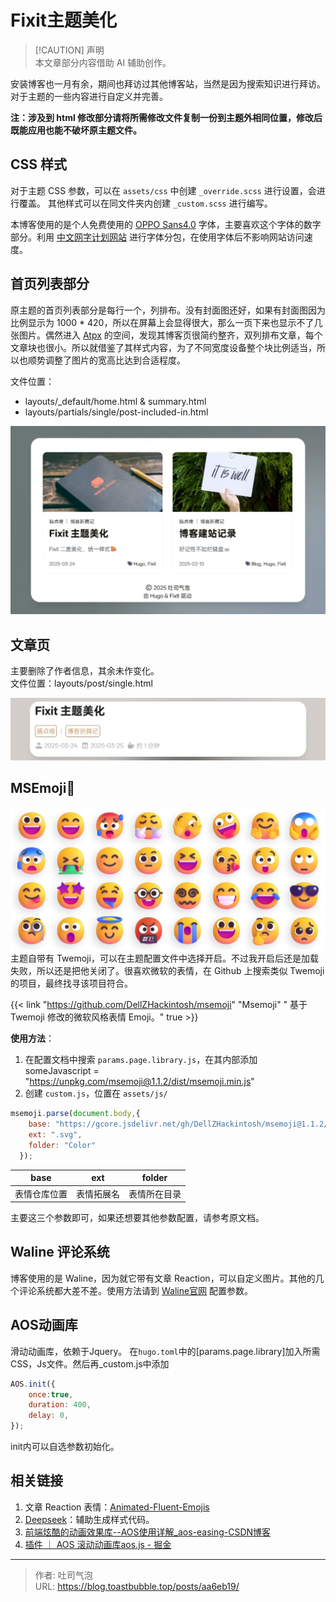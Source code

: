 # Fixit主题美化


<!--more-->
> [!CAUTION] 声明  
> 本文章部分内容借助 AI 辅助创作。

安装博客也一月有余，期间也拜访过其他博客站，当然是因为搜索知识进行拜访。对于主题的一些内容进行自定义并完善。

**注：涉及到 html 修改部分请将所需修改文件复制一份到主题外相同位置，修改后既能应用也能不破坏原主题文件。**

## CSS 样式
对于主题 CSS 参数，可以在 `assets/css` 中创建 `_override.scss` 进行设置，会进行覆盖。  其他样式可以在同文件夹内创建 `_custom.scss` 进行编写。  

本博客使用的是个人免费使用的 [OPPO Sans4.0](https://www.coloros.com/article/A00000074/) 字体，主要喜欢这个字体的数字部分。利用 [中文网字计划网站](https://chinese-font.netlify.app/zh-cn/) 进行字体分包，在使用字体后不影响网站访问速度。
## 首页列表部分

原主题的首页列表部分是每行一个，列排布。没有封面图还好，如果有封面图因为比例显示为 1000 * 420，所以在屏幕上会显得很大，那么一页下来也显示不了几张图片。偶然进入 [Atpx](https://atpx.com/blog/) 的空间，发现其博客页很简约整齐，双列排布文章，每个文章块也很小。所以就借鉴了其样式内容，为了不同宽度设备整个块比例适当，所以也顺势调整了图片的宽高比达到合适程度。  

文件位置：
- layouts/\_default/home.html & summary.html 
- layouts/partials/single/post-included-in.html

![文章列表图](./images/index-1742907969794.webp  "文章列表图")
## 文章页
主要删除了作者信息，其余未作变化。  
文件位置：layouts/post/single.html

![文章页顶部](./images/index-1742908689762.webp "调整位置")

## MSEmoji🎉

![项目宣传图](./images/index-1742908925710.webp  "表情展示")  
主题自带有 Twemoji，可以在主题配置文件中选择开启。不过我开启后还是加载失败，所以还是把他关闭了。很喜欢微软的表情，在 Github 上搜索类似 Twemoji 的项目，最终找寻该项目符合。  

{{< link "https://github.com/DellZHackintosh/msemoji"  "Msemoji" " 基于 Twemoji 修改的微软风格表情 Emoji。"   true >}}

**使用方法**：
1. 在配置文档中搜索 `params.page.library.js`，在其内部添加  
   someJavascript = "https://unpkg.com/msemoji@1.1.2/dist/msemoji.min.js"
2. 创建 `custom.js`，位置在 `assets/js/`
```js
msemoji.parse(document.body,{
    base: "https://gcore.jsdelivr.net/gh/DellZHackintosh/msemoji@1.1.2/src/",
    ext: ".svg", 
    folder: "Color"
  });
```

| base   | ext   | folder |
| ------ | ----- | ------ |
| 表情仓库位置 | 表情拓展名 | 表情所在目录 |  

主要这三个参数即可，如果还想要其他参数配置，请参考原文档。

## Waline 评论系统
博客使用的是 Waline，因为就它带有文章 Reaction，可以自定义图片。其他的几个评论系统都大差不差。使用方法请到 [Waline官网](https://waline.js.org/) 配置参数。

## AOS动画库

滑动动画库，依赖于Jquery。
在`hugo.toml`中的[params.page.library]加入所需CSS，Js文件。然后再_custom.js中添加
```js
AOS.init({
	once:true,
	duration: 400,
	delay: 0,
});
```
init内可以自选参数初始化。
## 相关链接

1. 文章 Reaction 表情：[Animated-Fluent-Emojis](https://github.com/Tarikul-Islam-Anik/Animated-Fluent-Emojis)
2. [Deepseek](https://www.deepseek.com)：辅助生成样式代码。
3. [前端炫酷的动画效果库--AOS使用详解\_aos-easing-CSDN博客](https://blog.csdn.net/weixin_45277161/article/details/112302569)
4. [插件 ｜ AOS 滚动动画库aos.js - 掘金](https://juejin.cn/post/7018850667653496839)

---

> 作者: 吐司气泡  
> URL: https://blog.toastbubble.top/posts/aa6eb19/  

